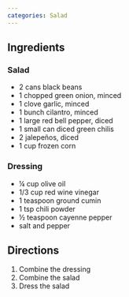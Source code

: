 ```yaml
---
categories: Salad
---
```


## Ingredients

### Salad

 - 2 cans black beans
 - 1 chopped green onion, minced
 - 1 clove garlic, minced
 - 1 bunch cilantro, minced
 - 1 large red bell pepper, diced
 - 1 small can diced green chilis
 - 2 jalepeños, diced
 - 1 cup frozen corn

### Dressing

 - &frac14; cup olive oil
 - 1/3 cup red wine vinegar
 - 1 teaspoon ground cumin
 - 1 tsp chili powder
 - &frac12; teaspoon cayenne pepper
 - salt and pepper


## Directions

1. Combine the dressing
2. Combine the salad
3. Dress the salad
